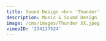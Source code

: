 ```yaml
---
title: Sound Design <br> 'Thunder'
description: Music & Sound Design
image: /cms/images/Thunder XX.jpeg
vimeoID: '234137524'
---
```







